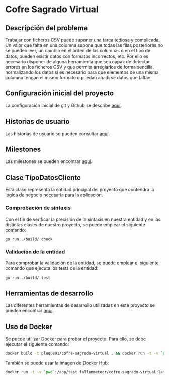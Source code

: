 # **C**ofre **S**agrado **V**irtual

## Descripción del problema

Trabajar con ficheros CSV puede suponer una tarea tediosa y complicada. Un valor
que falta en una columna supone que todas las filas posteriores no se pueden
leer, un cambio en el orden de las columnas o en el tipo de datos, pueden
existir datos con formatos incorrectos, etc. Por ello es necesario disponer de
alguna herramienta que sea capaz de detectar errores en los ficheros CSV y que
permita arreglarlos de forma sencilla, normalizando los datos si es necesario
para que elementos de una misma columna tengan el mismo formato o puedan
añadirse datos que faltan.

## Configuración inicial del proyecto

La configuración inicial de git y Github se describe
[aquí](doc/configuracion-inicial.md).

## Historias de usuario

Las historias de usuario se pueden consultar [aquí](doc/user-stories.md).

## Milestones

Las milestones se pueden encontrar [aquí](doc/milestones.md).

## Clase TipoDatosCliente

Esta clase representa la entidad principal del proyecto que contendrá la lógica
de negocio necesaria para la aplicación.

### Comprobación de sintaxis

Con el fin de verificar la precisión de la sintaxis en nuestra entidad y en las
distintas clases de nuestro proyecto, se puede emplear el siguiente comando:

```bash
go run ./build/ check
```

### Validación de la entidad

Para comprobar la validación de la entidad, se puede emplear el siguiente
comando que ejecuta los tests de la entidad:

```bash
go run ./build/ test
```

## Herramientas de desarrollo

Las diferentes herramientas de desarrollo utilizadas en este proyecto se pueden
encontrar [aquí](doc/tools.md).

## Uso de Docker

Se puede utilizar Docker para probar el proyecto. Para ello, se debe ejecutar el
siguiente comando:

```bash
docker build -t pluque01/cofre-sagrado-virtual . && docker run -t -v `pwd`:/app/test pluque01/cofre-sagrado-virtual
```

También se puede usar la imagen de
[Docker Hub](https://hub.docker.com/repository/docker/fallenmeteor/cofre-sagrado-virtual/):

```bash
docker run -t -v `pwd`:/app/test fallenmeteor/cofre-sagrado-virtual:latest
```
